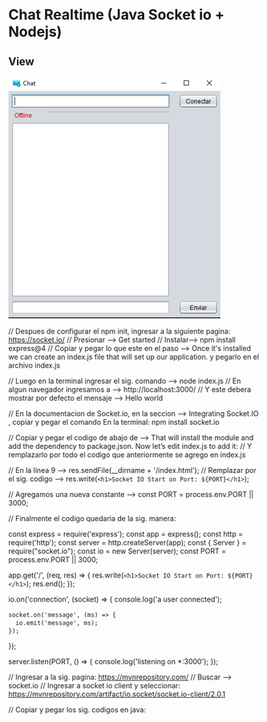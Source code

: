 # Chat Realtime (Java Socket io + Nodejs)

##  View

<p aling="center">
    <img src="preview.png" alt="">
</p>


// Despues de configurar el npm init, ingresar a la siguiente pagina:
https://socket.io/
// Presionar --> Get started
// Instalar--> npm install express@4
// Copiar y pegar lo que este en el paso --> Once it's installed we can create an index.js file that will set up our application.	y pegarlo en el archivo index.js


// Luego en la terminal ingresar el sig. comando --> node index.js
// En algun navegador ingresamos a --> http://localhost:3000/
// Y este debera mostrar por defecto el mensaje --> Hello world


// En la documentacion de Socket.io, en la seccion --> Integrating Socket.IO	, copiar y pegar el comando En la terminal:
npm install socket.io


// Copiar y pegar el codigo de abajo de --> That will install the module and add the dependency to package.json. Now let’s edit index.js to add it:
// Y remplazarlo por todo el codigo que anteriormente se agrego en index.js


// En la linea 9 --> res.sendFile(__dirname + '/index.html');
// Remplazar por el sig. codigo --> res.write(`<h1>Socket IO Start on Port: ${PORT}</h1>`);

// Agregamos una nueva constante --> const PORT = process.env.PORT || 3000;


// Finalmente el codigo quedaria de la sig. manera:

const express = require('express');
const app = express();
const http = require('http');
const server = http.createServer(app);
const { Server } = require("socket.io");
const io = new Server(server);
const PORT = process.env.PORT || 3000;

app.get('/', (req, res) => {
    res.write(`<h1>Socket IO Start on Port: ${PORT}</h1>`);
    res.end();
});

io.on('connection', (socket) => {
    console.log('a user connected');

    socket.on('message', (ms) => {
      io.emit('message', ms);
    });
    
});

server.listen(PORT, () => {
  console.log('listening on *:3000');
});











//  Ingresar a la sig. pagina: https://mvnrepository.com/
// Buscar --> socket.io
// Ingresar a socket io client y seleccionar: https://mvnrepository.com/artifact/io.socket/socket.io-client/2.0.1

// Copiar y pegar los sig. codigos en java:



















